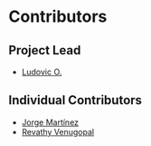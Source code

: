 # Contributors

## Project Lead

* [Ludovic O.](https://github.com/ansloddos)

## Individual Contributors

* [Jorge Martínez](https://github.com/jorgepiloto)
* [Revathy Venugopal](https://github.com/Revathyvenugopal162)
